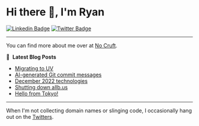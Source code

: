 # Hi there 👋, I'm Ryan

[![Linkedin Badge](https://img.shields.io/badge/-ryankanno-blue?style=flat-square&logo=Linkedin&logoColor=white&link=https://www.linkedin.com/in/ryankanno/)](https://www.linkedin.com/in/ryankanno/)
[![Twitter Badge](https://img.shields.io/badge/-@ryankanno-1ca0f1?style=flat-square&labelColor=1ca0f1&logo=twitter&logoColor=white&link=https://twitter.com/ryankanno)](https://twitter.com/ryankanno)

---

You can find more about me over at [No Cruft](https://nocruft.com).

📕 &nbsp;**Latest Blog Posts**
<!-- BLOG-POST-LIST:START -->
- [Migrating to UV](https://nocruft.com/2024/11/23/migrating-to-uv/)
- [AI-generated Git commit messages](https://nocruft.com/2024/03/15/ai-generated-git-commit-messages/)
- [December 2022 technologies](https://nocruft.com/2022/12/29/december-2022-technologies/)
- [Shutting down allb.us](https://nocruft.com/2020/02/09/shutting-down-allbus/)
- [Hello from Tokyo!](https://nocruft.com/2018/08/28/hello-from-tokyo/)
<!-- BLOG-POST-LIST:END -->

---

When I'm not collecting domain names or slinging code, I occasionally hang out on the [Twitters](https://twitter.com/ryankanno).
